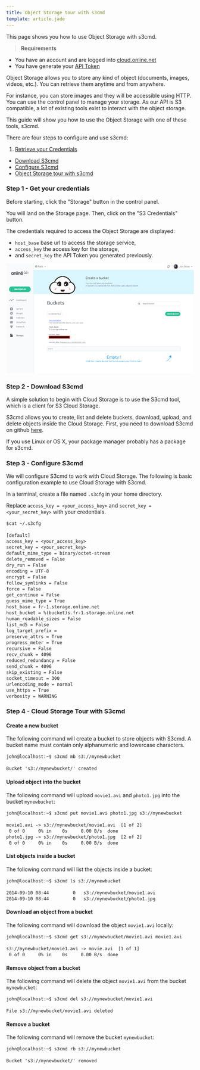 ```yaml
---
title: Object Storage tour with s3cmd
template: article.jade
---
```


This page shows you how to use Object Storage with s3cmd.

> <strong>Requirements</strong>
>
- You have an account and are logged into [cloud.online.net](//cloud.online.net)
- You have generate your [API Token](/howto/credentials.html)

Object Storage allows you to store any kind of object (documents, images, videos, etc.).
You can retrieve them anytime and from anywhere.

For instance, you can store images and they will be accessible using HTTP.
You can use the control panel to manage your storage.
As our API is S3 compatible, a lot of existing tools exist to interact with the object storage.

This guide will show you how to use the Object Storage with one of these tools, s3cmd.

There are four steps to configure and use s3cmd:
1. [Retrieve your Credentials](/advanced/s3.html#step-1-get-your-credentials)
- [Download S3cmd](/advanced/s3.html#step-2-download-s3cmd)
- [Configure S3cmd](/advanced/s3.html#step-3-configure-s3cmd)
- [Object Storage tour with s3cmd](/advanced/s3.html#step-4-cloud-storage-tour-with-s3cmd)

### Step 1 - Get your credentials

Before starting, click the "Storage" button in the control panel.

You will land on the Storage page.
Then, click on the "S3 Credentials" button.

The credentials required to access the Object Storage are displayed:

- `host_base`  base url to access the storage service,
- `access_key` the access key for the storage,
- and `secret_key` the API Token you generated previously.

![S3 Crendentials](../images/s3.png "S3-credentials")

### Step 2 - Download S3cmd

A simple solution to begin with Cloud Storage is to use the S3cmd tool, which is a client for S3 Cloud Storage.

S3cmd allows you to create, list and delete buckets, download, upload, and delete objects inside the Cloud Storage.
First, you need to download S3cmd on github [here](https://github.com/s3tools/s3cmd).

If you use Linux or OS X, your package manager probably has a package for s3cmd.

### Step 3 - Configure S3cmd

We will configure S3cmd to work with Cloud Storage.
The following is basic configuration example to use Cloud Storage with S3cmd.

In a terminal, create a file named `.s3cfg` in your home directory.

Replace `access_key = <your_access_key>` and `secret_key = <your_secret_key>` with your credentials.

```
$cat ~/.s3cfg

[default]
access_key = <your_access_key>
secret_key = <your_secret_key>
default_mime_type = binary/octet-stream
delete_removed = False
dry_run = False
encoding = UTF-8
encrypt = False
follow_symlinks = False
force = False
get_continue = False
guess_mime_type = True
host_base = fr-1.storage.online.net
host_bucket = %(bucket)s.fr-1.storage.online.net
human_readable_sizes = False
list_md5 = False
log_target_prefix =
preserve_attrs = True
progress_meter = True
recursive = False
recv_chunk = 4096
reduced_redundancy = False
send_chunk = 4096
skip_existing = False
socket_timeout = 300
urlencoding_mode = normal
use_https = True
verbosity = WARNING
```

### Step 4 - Cloud Storage Tour with S3cmd

#### Create a new bucket

The following command will create a bucket to store objects with S3cmd.
A bucket name must contain only alphanumeric and lowercase characters.

```
john@localhost:~$ s3cmd mb s3://mynewbucket

Bucket 's3://mynewbucket/' created
```

#### Upload object into the bucket

The following command will upload `movie1.avi` and `photo1.jpg` into the bucket `mynewbucket`:

```
john@localhost:~$ s3cmd put movie1.avi photo1.jpg s3://mynewbucket

movie1.avi -> s3://mynewbucket/movie1.avi  [1 of 2]
 0 of 0     0% in    0s     0.00 B/s  done
photo1.jpg -> s3://mynewbucket/photo1.jpg  [2 of 2]
 0 of 0     0% in    0s     0.00 B/s  done
```

#### List objects inside a bucket

The following command will list the objects inside a bucket:

```
john@localhost:~$ s3cmd ls s3://mynewbucket

2014-09-10 08:44         0   s3://mynewbucket/movie1.avi
2014-09-10 08:44         0   s3://mynewbucket/photo1.jpg
```

#### Download an object from a bucket

The following command will download the object `movie1.avi` locally:

```
john@localhost:~$ s3cmd get s3://mynewbucket/movie1.avi movie1.avi

s3://mynewbucket/movie1.avi -> movie.avi  [1 of 1]
 0 of 0     0% in    0s     0.00 B/s  done
```

#### Remove object from a bucket

The following command will delete the object `movie1.avi` from the bucket `mynewbucket`:

```
john@localhost:~$ s3cmd del s3://mynewbucket/movie1.avi

File s3://mynewbucket/movie1.avi deleted
```

#### Remove a bucket

The following command will remove the bucket `mynewbucket`:

```
john@localhost:~$ s3cmd rb s3://mynewbucket

Bucket 's3://mynewbucket/' removed
```
